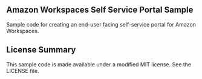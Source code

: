 ## Amazon Workspaces Self Service Portal Sample

Sample code for creating an end-user facing self-service portal for Amazon Workspaces.

## License Summary

This sample code is made available under a modified MIT license. See the LICENSE file.
